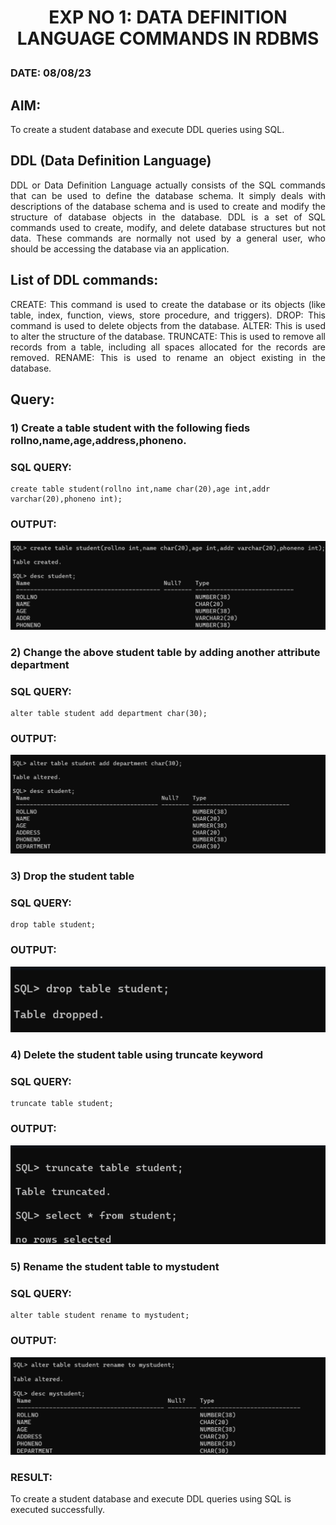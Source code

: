 # <p align="center"> EXP NO 1: DATA DEFINITION LANGUAGE COMMANDS IN RDBMS</p>
### DATE: 08/08/23
## AIM:
To create a student database and execute DDL queries using SQL.


## DDL (Data Definition Language)
<div align="justify">
DDL or Data Definition Language actually consists of the SQL commands that can be used to define the database schema. It simply deals with descriptions of the database schema and is used to create and modify the structure of database objects in the database. DDL is a set of SQL commands used to create, modify, and delete database structures but not data. These commands are normally not used by a general user, who should be accessing the database via an application.
</div>
 
## List of DDL commands: 
<div align="justify">
CREATE: This command is used to create the database or its objects (like table, index, function, views, store procedure, and triggers).
DROP: This command is used to delete objects from the database.
ALTER: This is used to alter the structure of the database.
TRUNCATE: This is used to remove all records from a table, including all spaces allocated for the records are removed.
RENAME: This is used to rename an object existing in the database.
</div>

## Query:
### 1) Create a table student with the following fieds rollno,name,age,address,phoneno.

### SQL QUERY: 
```
create table student(rollno int,name char(20),age int,addr varchar(20),phoneno int);
```
### OUTPUT:
![image](./o1.png)

### 2) Change the above student table by adding another attribute department

### SQL QUERY: 
```
alter table student add department char(30);
```

### OUTPUT:
![image](./o2.png)

### 3) Drop the student table
 
### SQL QUERY: 
```
drop table student;
```

### OUTPUT:
![image](./o3.png)


### 4) Delete the student table using truncate keyword
### SQL QUERY: 
```
truncate table student;
```

### OUTPUT:
![image](./o4.png)

### 5) Rename the student table to mystudent
### SQL QUERY: 
```
alter table student rename to mystudent;
```

### OUTPUT:
![image](./o5.png)

### RESULT:
To create a student database and execute DDL queries using SQL is executed successfully.

